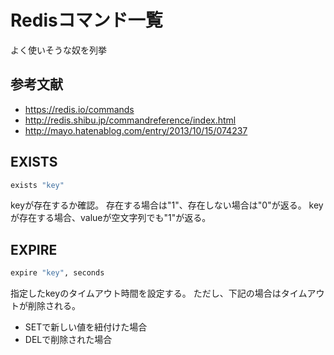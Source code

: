 # Redisコマンド一覧

よく使いそうな奴を列挙

## 参考文献
* https://redis.io/commands
* http://redis.shibu.jp/commandreference/index.html
* http://mayo.hatenablog.com/entry/2013/10/15/074237

## EXISTS

``` bash
exists "key"
```

keyが存在するか確認。
存在する場合は"1"、存在しない場合は"0"が返る。
keyが存在する場合、valueが空文字列でも"1"が返る。


## EXPIRE

```bash
expire "key", seconds
```

指定したkeyのタイムアウト時間を設定する。
ただし、下記の場合はタイムアウトが削除される。
* SETで新しい値を紐付けた場合
* DELで削除された場合
